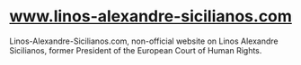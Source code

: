# www.linos-alexandre-sicilianos.com
Linos-Alexandre-Sicilianos.com, non-official website on Linos Alexandre Sicilianos, former President of the European Court of Human Rights.
